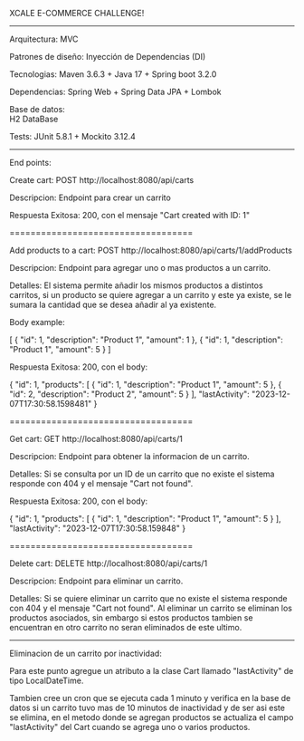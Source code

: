XCALE E-COMMERCE CHALLENGE!

--------------------------------------------------------------------

Arquitectura:
MVC

Patrones de diseño:
Inyección de Dependencias (DI)

Tecnologias:
Maven 3.6.3 +
Java 17 +
Spring boot 3.2.0

Dependencias:
Spring Web +
Spring Data JPA	+
Lombok

Base de datos:	
H2 DataBase

Tests:
JUnit 5.8.1 +
Mockito 3.12.4

--------------------------------------------------------------------

End points:

Create cart: POST http://localhost:8080/api/carts

Descripcion: Endpoint para crear un carrito

Respuesta Exitosa: 200, con el mensaje "Cart created with ID: 1"

===================================

Add products to a cart: POST http://localhost:8080/api/carts/1/addProducts

Descripcion: Endpoint para agregar uno o mas productos a un carrito.

Detalles: El sistema permite añadir los mismos productos a distintos carritos, si un producto se quiere agregar a un carrito y este ya existe, se le sumara la cantidad que se desea añadir al ya existente.

Body example: 

[
    {
        "id": 1,
        "description": "Product 1",
        "amount": 1
    },
    {
        "id": 1,
        "description": "Product 1",
        "amount": 5
    }
]

Respuesta Exitosa: 200, con el body: 

{
    "id": 1,
    "products": [
        {
            "id": 1,
            "description": "Product 1",
            "amount": 5
        },
	    {
        "id": 2,
        "description": "Product 2",
        "amount": 5
    }
    ],
    "lastActivity": "2023-12-07T17:30:58.1598481"
}

===================================

Get cart: GET http://localhost:8080/api/carts/1

Descripcion: Endpoint para obtener la informacion de un carrito.

Detalles: Si se consulta por un ID de un carrito que no existe el sistema responde con 404 y el mensaje "Cart not found".

Respuesta Exitosa: 200, con el body:

{
    "id": 1,
    "products": [
        {
            "id": 1,
            "description": "Product 1",
            "amount": 5
        }
    ],
    "lastActivity": "2023-12-07T17:30:58.159848"
}


===================================

Delete cart: DELETE http://localhost:8080/api/carts/1

Descripcion: Endpoint para eliminar un carrito.

Detalles: Si se quiere eliminar un carrito que no existe el sistema responde con 404 y el mensaje "Cart not found". Al eliminar un carrito se eliminan los productos asociados, sin embargo si estos productos tambien se encuentran en otro carrito no seran eliminados de este ultimo.

--------------------------------------------------------------------

Eliminacion de un carrito por inactividad:

Para este punto agregue un atributo a la clase Cart llamado "lastActivity" de tipo LocalDateTime. 

Tambien cree un cron que se ejecuta cada 1 minuto y verifica en la base de datos si un carrito tuvo mas de 10 minutos de inactividad y de ser asi este se elimina, en el metodo donde se agregan productos se actualiza el campo "lastActivity" del Cart cuando se agrega uno o varios productos.








